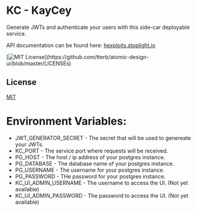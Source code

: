 # KC - KayCey

Generate JWTs and authenticate your users with this side-car deployable service.

API documentation can be found
here: [hexploits.stoplight.io](https://hexploits.stoplight.io/docs/kaycey/2f424f4ac8114-create-user)

[![MIT License](https://img.shields.io/apm/l/atomic-design-ui.svg?)](https://github.com/tterb/atomic-design-ui/blob/master/LICENSEs)

## License

[MIT](https://choosealicense.com/licenses/mit/)

# Environment Variables:

- JWT_GENERATOR_SECRET - The secret that will be used to genereate your JWTs.
- KC_PORT - The service port where requests will be received.
- PG_HOST - The host / ip address of your postgres instance.
- PG_DATABASE - The database name of your postgres instance.
- PG_USERNAME - The username for your postgres instance.
- PG_PASSWORD - THe password for your postgres instance.
- KC_UI_ADMIN_USERNAME - The username to access the UI. (Not yet available)
- KC_UI_ADMIN_PASSWORD - The password to access the UI. (Not yet available)